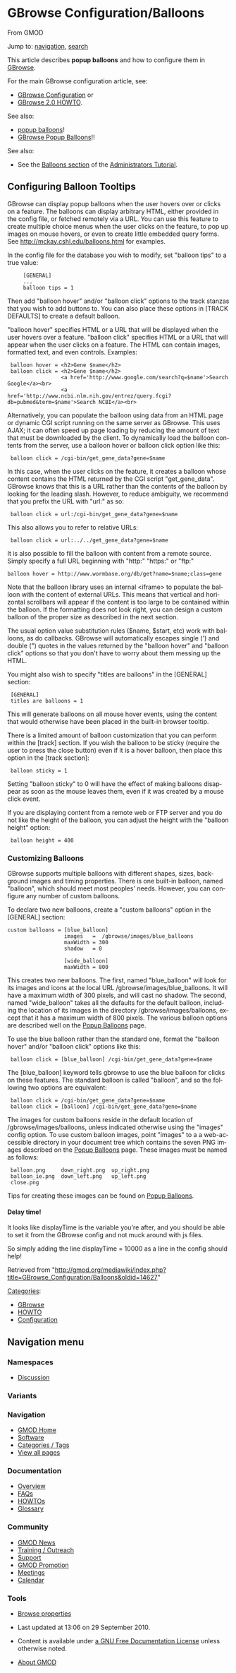 <div id="mw-page-base" class="noprint">

</div>

<div id="mw-head-base" class="noprint">

</div>

<div id="content" class="mw-body" role="main">

<span id="top"></span>

<div id="mw-js-message" style="display:none;">

</div>



# <span dir="auto">GBrowse Configuration/Balloons</span>

<div id="bodyContent">

<div id="siteSub">

From GMOD

</div>

<div id="contentSub">

</div>

<div id="jump-to-nav" class="mw-jump">

Jump to: [navigation](#mw-navigation), [search](#p-search)

</div>

<div id="mw-content-text" class="mw-content-ltr" lang="en" dir="ltr">

This article describes **popup balloons** and how to configure them in
[GBrowse](../GBrowse.1 "GBrowse").

For the main GBrowse configuration article, see:

- <a href="../GBrowse_Configuration" class="mw-redirect"
  title="GBrowse Configuration">GBrowse Configuration</a> or
- [GBrowse 2.0 HOWTO](../GBrowse_2.0_HOWTO "GBrowse 2.0 HOWTO").

See also:

- <a href="../Popup_balloons" class="mw-redirect"
  title="Popup balloons">popup balloons</a>!
- [GBrowse Popup
  Balloons](../GBrowse_Popup_Balloons "GBrowse Popup Balloons")!!

See also:

- See the <a
  href="http://gmod.svn.sourceforge.net/viewvc/gmod/Generic-Genome-Browser/trunk/htdocs/tutorial/tutorial.html#balloon#balloon"
  class="external text" rel="nofollow">Balloons section</a> of the <a
  href="http://gmod.svn.sourceforge.net/viewvc/gmod/Generic-Genome-Browser/trunk/htdocs/tutorial/tutorial.html"
  class="external text" rel="nofollow">Administrators Tutorial</a>.

  

## <span id="Configuring_Balloon_Tooltips" class="mw-headline">Configuring Balloon Tooltips</span>

GBrowse can display popup balloons when the user hovers over or clicks
on a feature. The balloons can display arbitrary HTML, either provided
in the config file, or fetched remotely via a URL. You can use this
feature to create multiple choice menus when the user clicks on the
feature, to pop up images on mouse hovers, or even to create little
embedded query forms. See
<a href="http://mckay.cshl.edu/balloons.html" class="external free"
rel="nofollow">http://mckay.cshl.edu/balloons.html</a> for examples.

In the config file for the database you wish to modify, set "balloon
tips" to a true value:

         [GENERAL]
         ...
         balloon tips = 1

Then add "balloon hover" and/or "balloon click" options to the track
stanzas that you wish to add buttons to. You can also place these
options in \[TRACK DEFAULTS\] to create a default balloon.

"balloon hover" specifies HTML or a URL that will be displayed when the
user hovers over a feature. "balloon click" specifies HTML or a URL that
will appear when the user clicks on a feature. The HTML can contain
images, formatted text, and even controls. Examples:

     balloon hover = <h2>Gene $name</h2>
     balloon click = <h2>Gene $name</h2>
                     <a href='http://www.google.com/search?q=$name'>Search Google</a><br>
                     <a href='http://www.ncbi.nlm.nih.gov/entrez/query.fcgi?db=pubmed&term=$name'>Search NCBI</a><br>

Alternatively, you can populate the balloon using data from an HTML page
or dynamic CGI script running on the same server as GBrowse. This uses
AJAX; it can often speed up page loading by reducing the amount of text
that must be downloaded by the client. To dynamically load the balloon
contents from the server, use a balloon hover or balloon click option
like this:

     balloon click = /cgi-bin/get_gene_data?gene=$name

In this case, when the user clicks on the feature, it creates a balloon
whose content contains the HTML returned by the CGI script
"get_gene_data". GBrowse knows that this is a URL rather than the
contents of the balloon by looking for the leading slash. However, to
reduce ambiguity, we recommend that you prefix the URL with "url:" as
so:

     balloon click = url:/cgi-bin/get_gene_data?gene=$name

This also allows you to refer to relative URLs:

     balloon click = url:../../get_gene_data?gene=$name

It is also possible to fill the balloon with content from a remote
source. Simply specify a full URL beginning with "http:" "https:" or
"ftp:"

    balloon hover = http://www.wormbase.org/db/get?name=$name;class=gene

Note that the balloon library uses an internal \<iframe\> to populate
the balloon with the content of external URLs. This means that vertical
and horizontal scrollbars will appear if the content is too large to be
contained within the balloon. If the formatting does not look right, you
can design a custom balloon of the proper size as described in the next
section.

The usual option value substitution rules (\$name, \$start, etc) work
with balloons, as do callbacks. GBrowse will automatically escapes
single (') and double (") quotes in the values returned by the "balloon
hover" and "balloon click" options so that you don't have to worry about
them messing up the HTML.

You might also wish to specify "titles are balloons" in the \[GENERAL\]
section:

     [GENERAL]
     titles are balloons = 1

This will generate balloons on all mouse hover events, using the content
that would otherwise have been placed in the built-in browser tooltip.

There is a limited amount of balloon customization that you can perform
within the \[track\] section. If you wish the balloon to be sticky
(require the user to press the close button) even if it is a hover
balloon, then place this option in the \[track section\]:

     balloon sticky = 1

Setting "balloon sticky" to 0 will have the effect of making balloons
disappear as soon as the mouse leaves them, even if it was created by a
mouse click event.

If you are displaying content from a remote web or FTP server and you do
not like the height of the balloon, you can adjust the height with the
"balloon height" option:

     balloon height = 400

### <span id="Customizing_Balloons" class="mw-headline">Customizing Balloons</span>

GBrowse supports multiple balloons with different shapes, sizes,
background images and timing properties. There is one built-in balloon,
named "balloon", which should meet most peoples' needs. However, you can
configure any number of custom balloons.

To declare two new balloons, create a "custom balloons" option in the
\[GENERAL\] section:

    custom balloons = [blue_balloon]
                      images   =  /gbrowse/images/blue_balloons
                      maxWidth = 300
                      shadow   = 0

                      [wide_balloon]
                      maxWidth = 800

This creates two new balloons. The first, named "blue_balloon" will look
for its images and icons at the local URL /gbrowse/images/blue_balloons.
It will have a maximum width of 300 pixels, and will cast no shadow. The
second, named "wide_balloon" takes all the defaults for the default
balloon, including the location of its images in the directory
/gbrowse/images/balloons, except that it has a maximum width of 800
pixels. The various balloon options are described well on the [Popup
Balloons](../Popup_Balloons "Popup Balloons") page.

To use the blue balloon rather than the standard one, format the
"balloon hover" and/or "balloon click" options like this:

     balloon click = [blue_balloon] /cgi-bin/get_gene_data?gene=$name

The \[blue_balloon\] keyword tells gbrowse to use the blue balloon for
clicks on these features. The standard balloon is called "balloon", and
so the following two options are equivalent:

     balloon click = /cgi-bin/get_gene_data?gene=$name
     balloon click = [balloon] /cgi-bin/get_gene_data?gene=$name

The images for custom balloons reside in the default location of
/gbrowse/images/balloons, unless indicated otherwise using the "images"
config option. To use custom balloon images, point "images" to a a
web-accessible directory in your document tree which contains the seven
PNG images described on the [Popup
Balloons](../Popup_Balloons "Popup Balloons") page. These images must be
named as follows:

     balloon.png     down_right.png  up_right.png
     balloon_ie.png  down_left.png   up_left.png
     close.png

Tips for creating these images can be found on [Popup
Balloons](../Popup_Balloons "Popup Balloons").

  

#### <span id="Delay_time.21" class="mw-headline">Delay time!</span>

It looks like displayTime is the variable you're after, and you should
be able to set it from the GBrowse config and not muck around with js
files.

So simply adding the line displayTime = 10000 as a line in the config
should help!

</div>

<div class="printfooter">

Retrieved from
"<http://gmod.org/mediawiki/index.php?title=GBrowse_Configuration/Balloons&oldid=14627>"

</div>

<div id="catlinks" class="catlinks">

<div id="mw-normal-catlinks" class="mw-normal-catlinks">

[Categories](../Special:Categories "Special:Categories"):

- [GBrowse](../Category:GBrowse "Category:GBrowse")
- [HOWTO](../Category:HOWTO "Category:HOWTO")
- [Configuration](../Category:Configuration "Category:Configuration")

</div>

</div>

<div class="visualClear">

</div>

</div>

</div>

<div id="mw-navigation">

## Navigation menu

<div id="mw-head">



<div id="left-navigation">

<div id="p-namespaces" class="vectorTabs" role="navigation"
aria-labelledby="p-namespaces-label">

### Namespaces


- <span id="ca-talk"><a href="../Talk:GBrowse_Configuration/Balloons" accesskey="t"
  title="Discussion about the content page [t]">Discussion</a></span>

</div>

<div id="p-variants" class="vectorMenu emptyPortlet" role="navigation"
aria-labelledby="p-variants-label">

### 

### Variants[](#)

<div class="menu">

</div>

</div>

</div>





</div>

</div>

</div>

<div id="mw-panel">

<div id="p-logo" role="banner">

<a href="../Main_Page"
style="background-image: url(../../images/GMOD-cogs.png);"
title="Visit the main page"></a>

</div>

<div id="p-Navigation" class="portal" role="navigation"
aria-labelledby="p-Navigation-label">

### Navigation

<div class="body">

- <span id="n-GMOD-Home">[GMOD Home](../Main_Page)</span>
- <span id="n-Software">[Software](../GMOD_Components)</span>
- <span id="n-Categories-.2F-Tags">[Categories /
  Tags](../Categories)</span>
- <span id="n-View-all-pages">[View all
  pages](../Special:AllPages)</span>

</div>

</div>

<div id="p-Documentation" class="portal" role="navigation"
aria-labelledby="p-Documentation-label">

### Documentation

<div class="body">

- <span id="n-Overview">[Overview](../Overview)</span>
- <span id="n-FAQs">[FAQs](../Category:FAQ)</span>
- <span id="n-HOWTOs">[HOWTOs](../Category:HOWTO)</span>
- <span id="n-Glossary">[Glossary](../Glossary)</span>

</div>

</div>

<div id="p-Community" class="portal" role="navigation"
aria-labelledby="p-Community-label">

### Community

<div class="body">

- <span id="n-GMOD-News">[GMOD News](../GMOD_News)</span>
- <span id="n-Training-.2F-Outreach">[Training /
  Outreach](../Training_and_Outreach)</span>
- <span id="n-Support">[Support](../Support)</span>
- <span id="n-GMOD-Promotion">[GMOD Promotion](../GMOD_Promotion)</span>
- <span id="n-Meetings">[Meetings](../Meetings)</span>
- <span id="n-Calendar">[Calendar](../Calendar)</span>

</div>

</div>

<div id="p-tb" class="portal" role="navigation"
aria-labelledby="p-tb-label">

### Tools

<div class="body">


- <span id="t-smwbrowselink"><a href="../Special:Browse/GBrowse_Configuration-2FBalloons"
  rel="smw-browse">Browse properties</a></span>


</div>

</div>

</div>

</div>

<div id="footer" role="contentinfo">

- <span id="footer-info-lastmod">Last updated at 13:06 on 29 September
  2010.</span>
<!-- - <span id="footer-info-viewcount">63,609 page views.</span> -->
- <span id="footer-info-copyright">Content is available under
  <a href="http://www.gnu.org/licenses/fdl-1.3.html" class="external"
  rel="nofollow">a GNU Free Documentation License</a> unless otherwise
  noted.</span>

<!-- -->

- <span id="footer-places-about">[About
  GMOD](../GMOD:About "GMOD:About")</span>

<!-- -->






</div>
